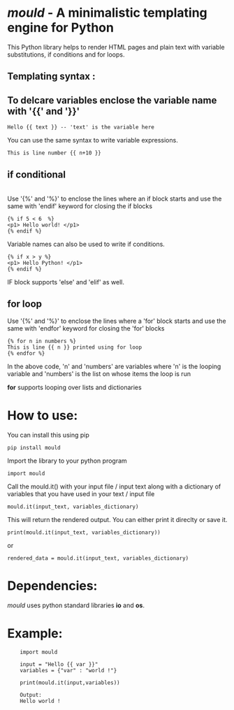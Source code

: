 # <i>mould</i> - A minimalistic templating engine for Python

This Python library helps to render HTML pages and plain text with variable substitutions, if conditions and for loops.


## Templating syntax :

## To delcare variables enclose the variable name with '{{' and '}}'

    Hello {{ text }} -- 'text' is the variable here

You can use the same syntax to write variable expressions.

    This is line number {{ n+10 }}

## <b>if</b> conditional
<br>
Use '{%' and '%}' to enclose the lines where an if block starts and use the same with 'endif' keyword for closing the if blocks

    
    {% if 5 < 6  %}
    <p1> Hello world! </p1>
    {% endif %}
    
Variable names can also be used to write if conditions.

    {% if x > y %}
    <p1> Hello Python! </p1>
    {% endif %}
    
IF block supports 'else' and 'elif' as well.

## <b>for</b> loop

Use '{%' and '%}' to enclose the lines where a 'for' block starts and use the same with 'endfor' keyword for closing the 'for' blocks
    
    {% for n in numbers %}
    This is line {{ n }} printed using for loop
    {% endfor %}

In the above code, 'n' and 'numbers' are variables where 'n' is the looping variable and 'numbers' is the list on whose items the loop is run

<b>for</b> supports looping over lists and dictionaries

# How to use:

You can install this using pip

    pip install mould

Import the library to your python program
    
    import mould

Call the mould.it() with your input file / input text along with a dictionary of variables that you have used in your text / input file

    mould.it(input_text, variables_dictionary)

This will return the rendered output. You can either print it direclty or save it.

    print(mould.it(input_text, variables_dictionary))
or

    rendered_data = mould.it(input_text, variables_dictionary)

# Dependencies:

<i>mould</i> uses python standard libraries <b>io</b> and <b>os</b>.

# Example:

        import mould

        input = "Hello {{ var }}"
        variables = {"var" : "world !"}

        print(mould.it(input,variables))

        Output:
        Hello world !